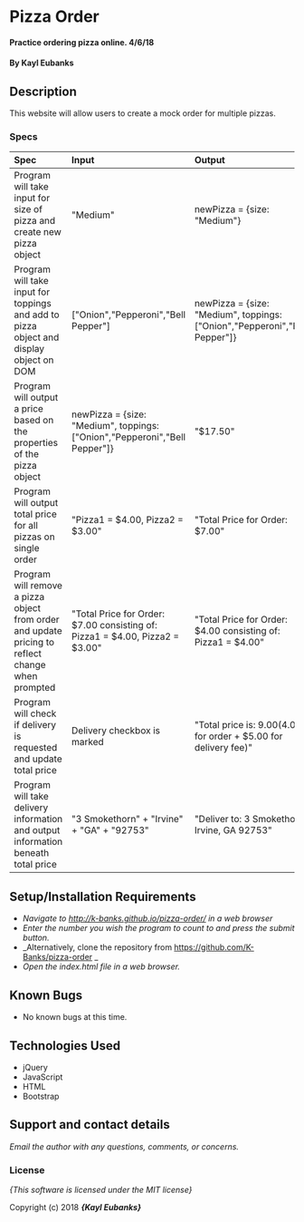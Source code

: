 # Pizza Order

#### Practice ordering pizza online. 4/6/18

#### By **Kayl Eubanks**

## Description

This website will allow users to create a mock order for multiple pizzas.


### Specs
| Spec | Input | Output |
| :-------------     | :------------- | :------------- |
| Program will take input for size of pizza and create new pizza object | "Medium" | newPizza = {size: "Medium"} |
| Program will take input for toppings and add to pizza object and display object on DOM | ["Onion","Pepperoni","Bell Pepper"] | newPizza = {size: "Medium", toppings: ["Onion","Pepperoni","Bell Pepper"]} |
| Program will output a price based on the properties of the pizza object | newPizza = {size: "Medium", toppings: ["Onion","Pepperoni","Bell Pepper"]} | "$17.50" |
| Program will output total price for all pizzas on single order | "Pizza1 = $4.00, Pizza2 = $3.00" | "Total Price for Order: $7.00" |
| Program will remove a pizza object from order and update pricing to reflect change when prompted | "Total Price for Order: $7.00 consisting of: Pizza1 = $4.00, Pizza2 = $3.00" | "Total Price for Order: $4.00 consisting of: Pizza1 = $4.00" |
| Program will check if delivery is requested and update total price | Delivery checkbox is marked | "Total price is: $9.00 ($4.00 for order + $5.00 for delivery fee)" |
| Program will take delivery information and output information beneath total price | "3 Smokethorn" + "Irvine" + "GA" + "92753" | "Deliver to: 3 Smokethorn, Irvine, GA 92753" |


## Setup/Installation Requirements

* _Navigate to http://k-banks.github.io/pizza-order/ in a web browser_
* _Enter the number you wish the program to count to and press the submit button._
* _Alternatively, clone the repository from https://github.com/K-Banks/pizza-order _
* _Open the index.html file in a web browser._

## Known Bugs
* No known bugs at this time.

## Technologies Used
* jQuery
* JavaScript
* HTML
* Bootstrap

## Support and contact details

_Email the author with any questions, comments, or concerns._

### License

*{This software is licensed under the MIT license}*

Copyright (c) 2018 **_{Kayl Eubanks}_**
